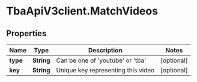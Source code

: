 # TbaApiV3client.MatchVideos

## Properties

Name | Type | Description | Notes
------------ | ------------- | ------------- | -------------
**type** | **String** | Can be one of &#39;youtube&#39; or &#39;tba&#39; | [optional] 
**key** | **String** | Unique key representing this video | [optional] 


